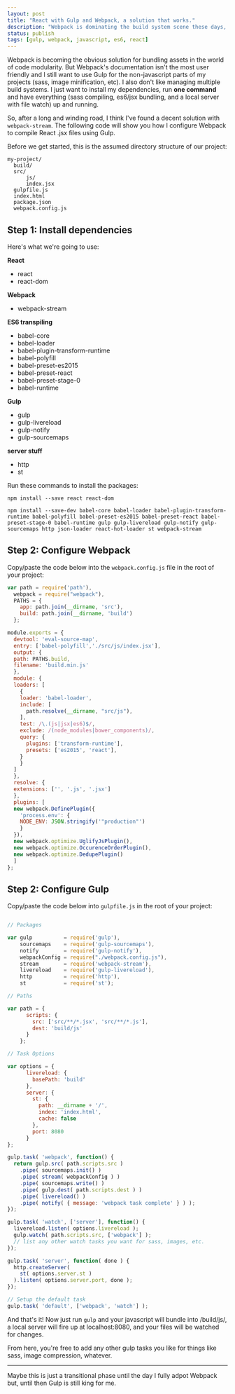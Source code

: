```yaml
---
layout: post
title: "React with Gulp and Webpack, a solution that works."
description: "Webpack is dominating the build system scene these days, but I'm not ready to give up on Gulp quite yet."
status: publish
tags: [gulp, webpack, javascript, es6, react]
---
```


Webpack is becoming the obvious solution for bundling assets in the world of code modularity. But Webpack's documentation isn't the most user friendly and I still want to use Gulp for the non-javascript parts of my projects (sass, image minification, etc). I also don't like managing multiple build systems. I just want to install my dependencies, run **one command** and have everything (sass compiling, es6/jsx bundling, and a local server with file watch) up and running.

So, after a long and winding road, I think I've found a decent solution with `webpack-stream`. The following code will show you how I configure Webpack to compile React .jsx files using Gulp. 

Before we get started, this is the assumed directory structure of our project:

```
my-project/
  build/ 
  src/
      js/
      index.jsx
  gulpfile.js
  index.html
  package.json
  webpack.config.js
```

## Step 1: Install dependencies

Here's what we're going to use:

**React**    
- react
- react-dom

**Webpack**    
- webpack-stream

**ES6 transpiling**    
- babel-core
- babel-loader
- babel-plugin-transform-runtime
- babel-polyfill
- babel-preset-es2015
- babel-preset-react
- babel-preset-stage-0
- babel-runtime

**Gulp**    
- gulp
- gulp-livereload
- gulp-notify
- gulp-sourcemaps

**server stuff**    
- http
- st

Run these commands to install the packages:

```shell
npm install --save react react-dom
```

```shell
npm install --save-dev babel-core babel-loader babel-plugin-transform-runtime babel-polyfill babel-preset-es2015 babel-preset-react babel-preset-stage-0 babel-runtime gulp gulp-livereload gulp-notify gulp-sourcemaps http json-loader react-hot-loader st webpack-stream
```

## Step 2: Configure Webpack

Copy/paste the code below into the `webpack.config.js` file in the root of your project:

```javascript
var	path = require('path'), 
  webpack = require("webpack"),
  PATHS = {
    app: path.join(__dirname, 'src'),
    build: path.join(__dirname, 'build')
  };

module.exports = {
  devtool: 'eval-source-map',
  entry: ['babel-polyfill','./src/js/index.jsx'],
  output: {
  path: PATHS.build,
  filename: 'build.min.js'
  },
  module: {
  loaders: [
    {
    loader: 'babel-loader',
    include: [
      path.resolve(__dirname, "src/js"),
    ],
    test: /\.(js|jsx|es6)$/,
    exclude: /(node_modules|bower_components)/,
    query: {
      plugins: ['transform-runtime'],
      presets: ['es2015', 'react'],
    }
    }
  ]
  },
  resolve: {
  extensions: ['', '.js', '.jsx']
  },
  plugins: [
  new webpack.DefinePlugin({
    'process.env': {
    NODE_ENV: JSON.stringify('"production"')
    }
  }),
  new webpack.optimize.UglifyJsPlugin(),
  new webpack.optimize.OccurenceOrderPlugin(),
  new webpack.optimize.DedupePlugin()
  ]
};
```

## Step 2: Configure Gulp

Copy/paste the code below into `gulpfile.js` in the root of your project:

```javascript

// Packages

var gulp          = require('gulp'),	
    sourcemaps    = require('gulp-sourcemaps'),
    notify        = require('gulp-notify'),
    webpackConfig = require("./webpack.config.js"),
    stream        = require('webpack-stream'),
    livereload    = require('gulp-livereload'),
    http          = require('http'),
    st            = require('st');

// Paths

var path = {
      scripts: {
        src: ['src/**/*.jsx', 'src/**/*.js'],
        dest: 'build/js'
      }
    };

// Task Options

var options = {
      livereload: { 
        basePath: 'build' 
      },
      server: {
        st: { 
          path: __dirname + '/', 
          index: 'index.html', 
          cache: false 
        },
        port: 8080
      }
};

gulp.task( 'webpack', function() {
  return gulp.src( path.scripts.src )
    .pipe( sourcemaps.init() )
    .pipe( stream( webpackConfig ) )
    .pipe( sourcemaps.write() )
    .pipe( gulp.dest( path.scripts.dest ) )
    .pipe( livereload() )
    .pipe( notify( { message: 'webpack task complete' } ) );
});

gulp.task( 'watch', ['server'], function() {
  livereload.listen( options.livereload );
  gulp.watch( path.scripts.src, ['webpack'] );
  // list any other watch tasks you want for sass, images, etc.
});

gulp.task( 'server', function( done ) {
  http.createServer(
    st( options.server.st )
  ).listen( options.server.port, done );
});

// Setup the default task
gulp.task( 'default', ['webpack', 'watch'] );
```

And that's it! Now just run `gulp` and your javascript will bundle into /build/js/, a local server will fire up at localhost:8080, and your files will be watched for changes.

From here, you're free to add any other gulp tasks you like for things like sass, image compression, whatever. 

---

Maybe this is just a transitional phase until the day I fully adpot Webpack but, until then Gulp is still king for me.